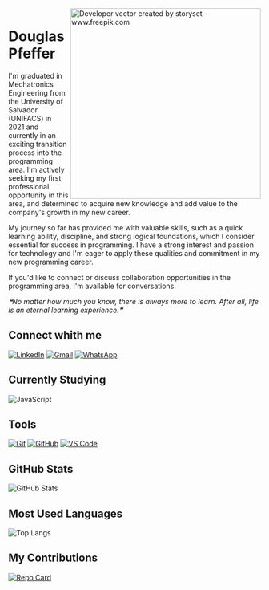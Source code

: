 <img align="right" alt="Developer vector created by storyset - www.freepik.com" height="380" src="https://user-images.githubusercontent.com/97471199/164148375-75b79a9a-77a4-43df-b3fd-b6472d8a8670.png">

# Douglas Pfeffer
I'm graduated in Mechatronics Engineering from the University of Salvador (UNIFACS) in 2021 and currently in an exciting transition process into the programming area. I'm actively seeking my first professional opportunity in this area, and determined to acquire new knowledge and add value to the company's growth in my new career.

My journey so far has provided me with valuable skills, such as a quick learning ability, discipline, and strong logical foundations, which I consider essential for success in programming. I have a strong interest and passion for technology and I'm eager to apply these qualities and commitment in my new programming career.

If you'd like to connect or discuss collaboration opportunities in the programming area, I'm available for conversations.

_❝No matter how much you know, there is always more to learn. After all, life is an eternal learning experience.❞_

## Connect whith me
[![LinkedIn](https://img.shields.io/badge/LinkedIn-000?style=for-the-badge&logo=linkedin&logoColor=0E76A8)](https://www.linkedin.com/in/douglaspfeffer/)
[![Gmail](https://img.shields.io/badge/Gmail-000?style=for-the-badge&logo=gmail)](mailto:dougfeffer@googlemail.com)
[![WhatsApp](https://img.shields.io/badge/WhatsApp-000?style=for-the-badge&logo=whatsapp)](https://wa.me/557191011650)

## Currently Studying
![JavaScript](https://img.shields.io/badge/JavaScript-000?style=for-the-badge&logo=javascript)

## Tools
[![Git](https://img.shields.io/badge/Git-000?style=for-the-badge&logo=Git&logoColor=)](https://git-scm.com/doc)
[![GitHub](https://img.shields.io/badge/GitHub-000?style=for-the-badge&logo=GitHub&logoColor=)](https://docs.github.com/)
[![VS Code](https://img.shields.io/badge/Vs%20Code-000?style=for-the-badge&logo=visual-studio-code&logoColor=0E76A8)](https://code.visualstudio.com/docs)

## GitHub Stats
![GitHub Stats](https://github-readme-stats.vercel.app/api?username=douglaspfeffer&theme=transparent&bg_color=000&border_color=30A3DC&show_icons=true&icon_color=30A3DC&title_color=E94D5F&text_color=FFF&include_all_commits=true&hide_title=true&hide=stars)

## Most Used Languages
![Top Langs](https://github-readme-stats-git-masterrstaa-rickstaa.vercel.app/api/top-langs/?username=douglaspfeffer&layout=compact&bg_color=000&border_color=30A3DC&title_color=E94D5F&text_color=FFF&hide_title=true)

## My Contributions
[![Repo Card](https://github-readme-stats.vercel.app/api/pin/?username=douglaspfeffer&repo=dio-lab-open-source&bg_color=000&border_color=30A3DC&show_icons=true&icon_color=30A3DC&title_color=E94D5F&text_color=FFF)](https://github.com/douglaspfeffer/dio-lab-open-source)